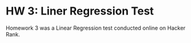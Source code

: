 # HW 3: Liner Regression Test

Homework 3 was a Linear Regression test conducted online on Hacker Rank.
